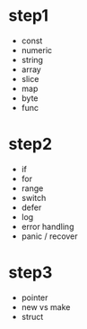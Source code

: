 # step1
- const
- numeric
- string
- array
- slice
- map
- byte
- func

# step2
- if
- for
- range
- switch
- defer
- log
- error handling
- panic / recover

# step3
- pointer
- new vs make
- struct

